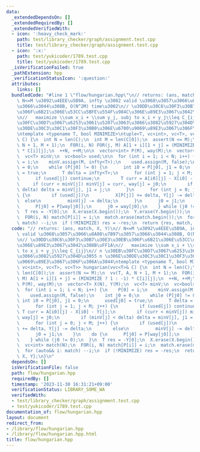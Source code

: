 ```yaml
---
data:
  _extendedDependsOn: []
  _extendedRequiredBy: []
  _extendedVerifiedWith:
  - icon: ':heavy_check_mark:'
    path: test/library_checker/graph/assignment.test.cpp
    title: test/library_checker/graph/assignment.test.cpp
  - icon: ':x:'
    path: test/yukicoder/1789.test.cpp
    title: test/yukicoder/1789.test.cpp
  _isVerificationFailed: true
  _pathExtension: hpp
  _verificationStatusIcon: ':question:'
  attributes:
    links: []
  bundledCode: "#line 1 \"flow/hungarian.hpp\"\n// returns: (ans, match, X, Y)\n//\
    \ N<=M \u3092\u4EEE\u5B9A, infty \u3082 valid \u3068\u3057\u3066\u8A08\u7B97\u3057\
    \u3066\u3044\u308B, O(N^2M) time\u3002\n// \u30DD\u30C6\u30F3\u30B7\u30E3\u30EB\
    \u306F\u6B21\u306E\u53CC\u5BFE\u554F\u984C\u306E\u89E3\u3067\u3042\u308B\uFF1A\
    \n//   maximize \\sum x_i + \\sum y_j, subj to x_i + y_j\\leq C_{ij}\n// n \u30EB\
    \u30FC\u30D7\u3067\u6253\u3061\u5207\u3063\u3066\u3082\u5927\u304D\u3055 n \u306E\
    \u30DE\u30C3\u30C1\u30F3\u30B0\u306E\u6700\u9069\u89E3\u3067\u306F\u306A\u3044\
    \ntemplate <typename T, bool MINIMIZE>\ntuple<T, vc<int>, vc<T>, vc<T>> hungarian(vvc<T>&\
    \ C) {\n  int N = len(C);\n  int M = len(C[0]);\n  assert(N <= M);\n  vv(T, A,\
    \ N + 1, M + 1);\n  FOR(i, N) FOR(j, M) A[1 + i][1 + j] = (MINIMIZE ? 1 : -1)\
    \ * C[i][j];\n  ++N, ++M;\n\n  vector<int> P(M), way(M);\n  vector<T> X(N), Y(M);\n\
    \  vc<T> minV;\n  vc<bool> used;\n\n  for (int i = 1; i < N; i++) {\n    P[0]\
    \ = i;\n    minV.assign(M, infty<T>);\n    used.assign(M, false);\n    int j0\
    \ = 0;\n    while (P[j0] != 0) {\n      int i0 = P[j0], j1 = 0;\n      used[j0]\
    \ = true;\n      T delta = infty<T>;\n      for (int j = 1; j < M; j++) {\n  \
    \      if (used[j]) continue;\n        T curr = A[i0][j] - X[i0] - Y[j];\n   \
    \     if (curr < minV[j]) minV[j] = curr, way[j] = j0;\n        if (minV[j] <\
    \ delta) delta = minV[j], j1 = j;\n      }\n      for (int j = 0; j < M; j++)\
    \ {\n        if (used[j])\n          X[P[j]] += delta, Y[j] -= delta;\n      \
    \  else\n          minV[j] -= delta;\n      }\n      j0 = j1;\n    }\n    do {\n\
    \      P[j0] = P[way[j0]];\n      j0 = way[j0];\n    } while (j0 != 0);\n  }\n\
    \  T res = -Y[0];\n  X.erase(X.begin());\n  Y.erase(Y.begin());\n  vc<int> match(N);\n\
    \  FOR(i, N) match[P[i]] = i;\n  match.erase(match.begin());\n  for (auto&& i:\
    \ match) --i;\n  if (!MINIMIZE) res = -res;\n  return {res, match, X, Y};\n}\n"
  code: "// returns: (ans, match, X, Y)\n// N<=M \u3092\u4EEE\u5B9A, infty \u3082\
    \ valid \u3068\u3057\u3066\u8A08\u7B97\u3057\u3066\u3044\u308B, O(N^2M) time\u3002\
    \n// \u30DD\u30C6\u30F3\u30B7\u30E3\u30EB\u306F\u6B21\u306E\u53CC\u5BFE\u554F\u984C\
    \u306E\u89E3\u3067\u3042\u308B\uFF1A\n//   maximize \\sum x_i + \\sum y_j, subj\
    \ to x_i + y_j\\leq C_{ij}\n// n \u30EB\u30FC\u30D7\u3067\u6253\u3061\u5207\u3063\
    \u3066\u3082\u5927\u304D\u3055 n \u306E\u30DE\u30C3\u30C1\u30F3\u30B0\u306E\u6700\
    \u9069\u89E3\u3067\u306F\u306A\u3044\ntemplate <typename T, bool MINIMIZE>\ntuple<T,\
    \ vc<int>, vc<T>, vc<T>> hungarian(vvc<T>& C) {\n  int N = len(C);\n  int M =\
    \ len(C[0]);\n  assert(N <= M);\n  vv(T, A, N + 1, M + 1);\n  FOR(i, N) FOR(j,\
    \ M) A[1 + i][1 + j] = (MINIMIZE ? 1 : -1) * C[i][j];\n  ++N, ++M;\n\n  vector<int>\
    \ P(M), way(M);\n  vector<T> X(N), Y(M);\n  vc<T> minV;\n  vc<bool> used;\n\n\
    \  for (int i = 1; i < N; i++) {\n    P[0] = i;\n    minV.assign(M, infty<T>);\n\
    \    used.assign(M, false);\n    int j0 = 0;\n    while (P[j0] != 0) {\n     \
    \ int i0 = P[j0], j1 = 0;\n      used[j0] = true;\n      T delta = infty<T>;\n\
    \      for (int j = 1; j < M; j++) {\n        if (used[j]) continue;\n       \
    \ T curr = A[i0][j] - X[i0] - Y[j];\n        if (curr < minV[j]) minV[j] = curr,\
    \ way[j] = j0;\n        if (minV[j] < delta) delta = minV[j], j1 = j;\n      }\n\
    \      for (int j = 0; j < M; j++) {\n        if (used[j])\n          X[P[j]]\
    \ += delta, Y[j] -= delta;\n        else\n          minV[j] -= delta;\n      }\n\
    \      j0 = j1;\n    }\n    do {\n      P[j0] = P[way[j0]];\n      j0 = way[j0];\n\
    \    } while (j0 != 0);\n  }\n  T res = -Y[0];\n  X.erase(X.begin());\n  Y.erase(Y.begin());\n\
    \  vc<int> match(N);\n  FOR(i, N) match[P[i]] = i;\n  match.erase(match.begin());\n\
    \  for (auto&& i: match) --i;\n  if (!MINIMIZE) res = -res;\n  return {res, match,\
    \ X, Y};\n}\n"
  dependsOn: []
  isVerificationFile: false
  path: flow/hungarian.hpp
  requiredBy: []
  timestamp: '2023-11-30 16:31:21+09:00'
  verificationStatus: LIBRARY_SOME_WA
  verifiedWith:
  - test/library_checker/graph/assignment.test.cpp
  - test/yukicoder/1789.test.cpp
documentation_of: flow/hungarian.hpp
layout: document
redirect_from:
- /library/flow/hungarian.hpp
- /library/flow/hungarian.hpp.html
title: flow/hungarian.hpp
---
```


